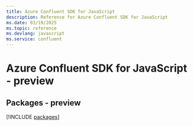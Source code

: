 ```yaml
---
title: Azure Confluent SDK for JavaScript
description: Reference for Azure Confluent SDK for JavaScript
ms.date: 03/19/2025
ms.topic: reference
ms.devlang: javascript
ms.service: confluent
---
```

# Azure Confluent SDK for JavaScript - preview
## Packages - preview
[!INCLUDE [packages](confluent-index.md)]